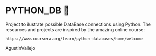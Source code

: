 # PYTHON_DB :floppy_disk:
Project to ilustrate possible DataBase connections using Python.
The resources and projects are inspired by the amazing online course:
```
https://www.coursera.org/learn/python-databases/home/welcome
```





AgustinVallejo <br>
